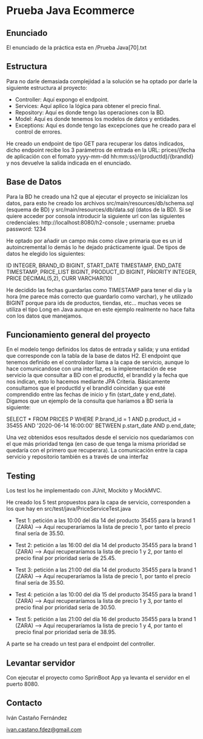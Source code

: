 # Prueba Java Ecommerce

## Enunciado

El enunciado de la práctica esta en /Prueba Java[70].txt

## Estructura

Para no darle demasiada complejidad a la solución se ha optado por darle la siguiente estructura al proyecto:

- Controller: Aquí expongo el endpoint.
- Services: Aquí aplico la lógica para obtener el precio final.
- Repository: Aquí es donde tengo las operaciones con la BD.
- Model: Aquí es donde tenemos los modelos de datos y entidades.
- Exceptions: Aquí es donde tengo las excepciones que he creado para el control de errores.

He creado un endpoint de tipo GET para recuperar los datos indicados, dicho endpoint recibe los 3 parámetros de entrada en la URL: 
prices/{fecha de aplicación con el fomato yyyy-mm-dd hh:mm:ss}/{productId}/{brandId} y nos devuelve la salida indicada en el enunciado.

## Base de Datos

Para la BD he creado una h2 que al ejecutar el proyecto se inicializan los datos, para esto he creado los archivos src/main/resources/db/schema.sql (esquema de BD) y src/main/resources/db/data.sql (datos de la BD).
Si se quiere acceder por consola introducir la siguiente url con las siguientes credenciales: http://localhost:8080/h2-console ; username: prueba password: 1234

He optado por añadir un campo más como clave primaria que es un id autoincremental lo demás lo he dejado prácticamente igual. De tipos de datos he elegido los siguientes:

ID INTEGER,
BRAND_ID BIGINT,
START_DATE TIMESTAMP,
END_DATE TIMESTAMP,
PRICE_LIST BIGINT,
PRODUCT_ID BIGINT,
PRIORITY INTEGER,
PRICE DECIMAL(5,2),
CURR VARCHAR(10)

He decidido las fechas guardarlas como TIMESTAMP para tener el dia y la hora (me parece más correcto que guardarlo como varchar), y he utilizado BIGINT porque para ids de productos, tiendas, etc... muchas veces se utiliza el tipo Long en Java aunque en este ejemplo realmente no hace falta con los datos que manejamos.

## Funcionamiento general del proyecto

En el modelo tengo definidos los datos de entrada y salida; y una entidad que corresponde con la tabla de la base de datos H2. El endpoint que tenemos definido en el controlador llama a la capa de servicio, aunque lo hace comunicandose con una interfaz, es la implementación de ese servicio la que consultar a BD con el productId, el brandId y la fecha que nos indican, esto lo hacemos mediante JPA Criteria. Básicamente consultamos que el productId y el brandId coincidan y que esté comprendido entre las fechas de inicio y fin (start_date y end_date). Digamos que un ejemplo de la consulta que haríamos a BD sería la siguiente:

SELECT *
FROM   PRICES P
WHERE  P.brand_id = 1
       AND p.product_id = 35455
       AND '2020-06-14 16:00:00' BETWEEN p.start_date AND p.end_date;

Una vez obtenidos esos resultados desde el servicio nos quedaríamos con el que más prioridad tenga (en caso de que tenga la misma prioridad se quedaría con el primero que recuperara). La comunicación entre la capa servicio y repositorio también es a través de una interfaz 

## Testing

Los test los he implementado con JUnit, Mockito y MockMVC.

He creado los 5 test propuestos para la capa de servicio, corresponden a los que hay en src/test/java/PriceServiceTest.java

- Test 1: petición a las 10:00 del día 14 del producto 35455   para la brand 1 (ZARA) --> Aquí recuperaríamos la lista de precio 1, por tanto el precio final sería de 35.50.

- Test 2: petición a las 16:00 del día 14 del producto 35455   para la brand 1 (ZARA) --> Aquí recuperaríamos la lista de precio 1 y 2, por tanto el precio final por prioridad sería de 25.45.

- Test 3: petición a las 21:00 del día 14 del producto 35455   para la brand 1 (ZARA) --> Aquí recuperaríamos la lista de precio 1, por tanto el precio final sería de 35.50.

- Test 4: petición a las 10:00 del día 15 del producto 35455   para la brand 1 (ZARA) --> Aquí recuperaríamos la lista de precio 1 y 3, por tanto el precio final por prioridad sería de 30.50.

- Test 5: petición a las 21:00 del día 16 del producto 35455   para la brand 1 (ZARA) --> Aquí recuperaríamos la lista de precio 1 y 4, por tanto el precio final por prioridad sería de 38.95.

A parte se ha creado un test para el endpoint del controller.

## Levantar servidor

Con ejecutar el proyecto como SprinBoot App ya levanta el servidor en el puerto 8080.

## Contacto

Iván Castaño Fernández

ivan.castano.fdez@gmail.com